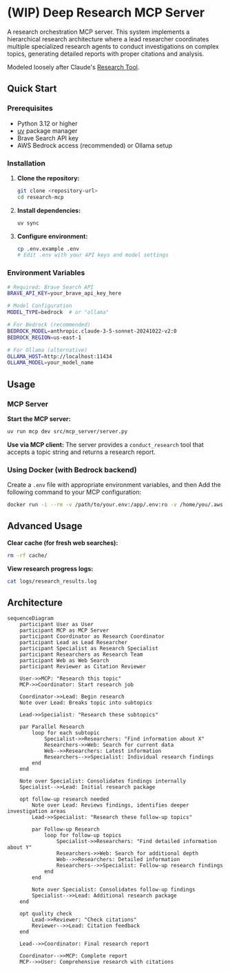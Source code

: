 # (WIP) Deep Research MCP Server

A research orchestration MCP server. This system implements a hierarchical research architecture where a lead researcher coordinates multiple specialized research agents to conduct investigations on complex topics, generating detailed reports with proper citations and analysis.

Modeled loosely after Claude's [Research Tool](https://www.anthropic.com/engineering/multi-agent-research-system).

## Quick Start

### Prerequisites

- Python 3.12 or higher
- [uv](https://docs.astral.sh/uv/) package manager
- Brave Search API key
- AWS Bedrock access (recommended) or Ollama setup

### Installation

1. **Clone the repository:**
   ```bash
   git clone <repository-url>
   cd research-mcp
   ```

2. **Install dependencies:**
   ```bash
   uv sync
   ```

3. **Configure environment:**
   ```bash
   cp .env.example .env
   # Edit .env with your API keys and model settings
   ```

### Environment Variables

```bash
# Required: Brave Search API
BRAVE_API_KEY=your_brave_api_key_here

# Model Configuration
MODEL_TYPE=bedrock  # or "ollama"

# For Bedrock (recommended)
BEDROCK_MODEL=anthropic.claude-3-5-sonnet-20241022-v2:0
BEDROCK_REGION=us-east-1

# For Ollama (alternative)
OLLAMA_HOST=http://localhost:11434
OLLAMA_MODEL=your_model_name
```

## Usage

### MCP Server

**Start the MCP server:**
```bash
uv run mcp dev src/mcp_server/server.py
```

**Use via MCP client:**
The server provides a `conduct_research` tool that accepts a topic string and returns a research report.

### Using Docker (with Bedrock backend)

Create a `.env` file with appropriate environment variables, and then
Add the following command to your MCP configuration:

```bash
docker run -i --rm -v /path/to/your.env:/app/.env:ro -v /home/you/.aws:/home/mcp/.aws ghcr.io/karashiiro/research-mcp:main
```

## Advanced Usage

**Clear cache (for fresh web searches):**
```bash
rm -rf cache/
```

**View research progress logs:**
```bash
cat logs/research_results.log
```

## Architecture

```mermaid
sequenceDiagram
    participant User as User
    participant MCP as MCP Server
    participant Coordinator as Research Coordinator
    participant Lead as Lead Researcher
    participant Specialist as Research Specialist
    participant Researchers as Research Team
    participant Web as Web Search
    participant Reviewer as Citation Reviewer

    User->>MCP: "Research this topic"
    MCP->>Coordinator: Start research job
    
    Coordinator->>Lead: Begin research
    Note over Lead: Breaks topic into subtopics
    
    Lead->>Specialist: "Research these subtopics"
    
    par Parallel Research
        loop for each subtopic
            Specialist->>Researchers: "Find information about X"
            Researchers->>Web: Search for current data
            Web-->>Researchers: Latest information
            Researchers-->>Specialist: Individual research findings
        end
    end
    
    Note over Specialist: Consolidates findings internally
    Specialist-->>Lead: Initial research package
    
    opt follow-up research needed
        Note over Lead: Reviews findings, identifies deeper investigation areas
        Lead->>Specialist: "Research these follow-up topics"
        
        par Follow-up Research
            loop for follow-up topics
                Specialist->>Researchers: "Find detailed information about Y"
                Researchers->>Web: Search for additional depth
                Web-->>Researchers: Detailed information
                Researchers-->>Specialist: Follow-up research findings
            end
        end
        
        Note over Specialist: Consolidates follow-up findings
        Specialist-->>Lead: Additional research package
    end
    
    opt quality check
        Lead->>Reviewer: "Check citations"
        Reviewer-->>Lead: Citation feedback
    end
    
    Lead-->>Coordinator: Final research report
    
    Coordinator-->>MCP: Complete report
    MCP-->>User: Comprehensive research with citations
```
